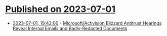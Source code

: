 # [Published on 2023-07-01](index.md)

* [2023-07-01, 19:42:00](https://games.slashdot.org/story/23/07/01/1939222/microsoftactivision-blizzard-antitrust-hearings-reveal-internal-emails-and-badly-redacted-documents?utm_source=rss1.0mainlinkanon&utm_medium=feed) - [Microsoft/Activision Blizzard Antitrust Hearings Reveal Internal Emails and Badly-Redacted Documents](https://games.slashdot.org/story/23/07/01/1939222/microsoftactivision-blizzard-antitrust-hearings-reveal-internal-emails-and-badly-redacted-documents?utm_source=rss1.0mainlinkanon&utm_medium=feed)
